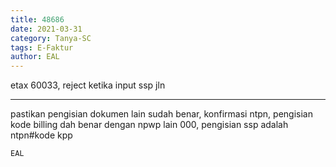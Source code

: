 ```yaml
---
title: 48686
date: 2021-03-31
category: Tanya-SC
tags: E-Faktur
author: EAL
---
```


etax 60033, reject ketika input ssp jln

---

pastikan pengisian dokumen lain sudah benar, konfirmasi ntpn, pengisian kode billing dah benar dengan npwp lain 000, pengisian ssp adalah ntpn#kode kpp

`EAL`

